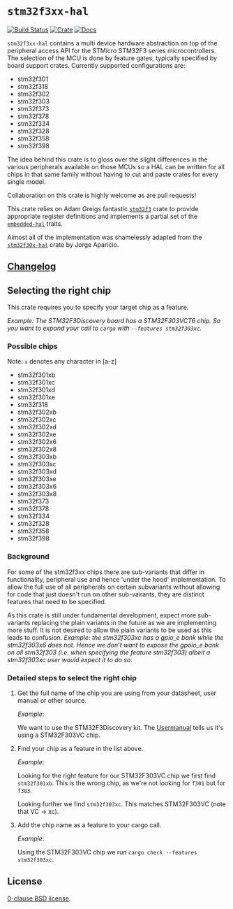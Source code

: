 # `stm32f3xx-hal`

[![Build Status](https://github.com/stm32-rs/stm32f3xx-hal/workflows/CI/badge.svg)](https://github.com/stm32-rs/stm32f3xx-hal/actions)
[![Crate](https://img.shields.io/crates/v/stm32f3xx-hal.svg)](https://crates.io/crates/stm32f3xx-hal)
[![Docs](https://docs.rs/stm32f3xx-hal/badge.svg)](https://docs.rs/stm32f3xx-hal)

`stm32f3xx-hal` contains a multi device hardware abstraction on top of the
peripheral access API for the STMicro STM32F3 series microcontrollers. The
selection of the MCU is done by feature gates, typically specified by board
support crates. Currently supported configurations are:

* stm32f301
* stm32f318
* stm32f302
* stm32f303
* stm32f373
* stm32f378
* stm32f334
* stm32f328
* stm32f358
* stm32f398

The idea behind this crate is to gloss over the slight differences in the
various peripherals available on those MCUs so a HAL can be written for all
chips in that same family without having to cut and paste crates for every
single model.

Collaboration on this crate is highly welcome as are pull requests!

This crate relies on Adam Greigs fantastic [`stm32f3`][] crate to provide
appropriate register definitions and implements a partial set of the
[`embedded-hal`][] traits.

Almost all of the implementation was shamelessly adapted from the
[`stm32f30x-hal`][] crate by Jorge Aparicio.

[`stm32f3`]: https://crates.io/crates/stm32f3
[`stm32f30x-hal`]: https://github.com/japaric/stm32f30x-hal
[`embedded-hal`]: https://github.com/japaric/embedded-hal

## [Changelog](CHANGELOG.md)

## Selecting the right chip

This crate requires you to specify your target chip as a feature.

*Example: The STM32F3Discovery board has a STM32F303VCT6 chip.
So you want to expand your call to `cargo` with `--features stm32f303xc`.*

### Possible chips

[comment]: # (Any changes here should be mirrored in src/lib.rs)

Note: `x` denotes any character in [a-z]

* stm32f301xb
* stm32f301xc
* stm32f301xd
* stm32f301xe
* stm32f318
* stm32f302xb
* stm32f302xc
* stm32f302xd
* stm32f302xe
* stm32f302x6
* stm32f302x8
* stm32f303xb
* stm32f303xc
* stm32f303xd
* stm32f303xe
* stm32f303x6
* stm32f303x8
* stm32f373
* stm32f378
* stm32f334
* stm32f328
* stm32f358
* stm32f398

### Background

For some of the stm32f3xx chips there are sub-variants that differ in
functionality, peripheral use and hence 'under the hood' implementation.  To
allow the full use of all peripherals on certain subvariants without
allowing for code that just doesn't run on other sub-vairants, they are
distinct features that need to be specified.

As this crate is still under fundamental development, expect more
sub-variants replacing the plain variants in the future as we are
implementing more stuff.  It is not desired to allow the plain variants to
be used as this leads to confusion.
*Example: the stm32f303xc has a gpio_e bank while the stm32f303x6 does
not. Hence we don't want to expose the gpoio_e bank on all stm32f303 (i.e.
when specifying the feature stm32f303) albeit a stm32f303xc user would
expect it to do so.*

### Detailed steps to select the right chip

1. Get the full name of the chip you are using from your datasheet, user manual
   or other source.

   _Example_:

   We want to use the STM32F3Discovery kit.
   The [Usermanual][] tells us it's using a STM32F303VC chip.

2. Find your chip as a feature in the list above.

   _Example_:

   Looking for the right feature for our STM32F303VC chip we first find
   `stm32f301xb`. This is the wrong chip, as we're not looking for `f301` but
   for `f303`.

   Looking further we find `stm32f303xc`. This matches STM32F303VC
   (note that VC → xc).

3. Add the chip name as a feature to your cargo call.

    _Example_:

    Using the STM32F303VC chip we run `cargo check --features stm32f303xc`.

[Usermanual]: https://www.st.com/content/ccc/resource/technical/document/user_manual/8a/56/97/63/8d/56/41/73/DM00063382.pdf/files/DM00063382.pdf/jcr:content/translations/en.DM00063382.pdf

## License

[0-clause BSD license](LICENSE-0BSD.txt).
